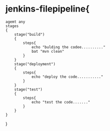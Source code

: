 # jenkins-filepipeline{
    agemt any
    stages
    {
        stage("build")
        {
            steps{
                echo "bulding the codee.........."
                bat "mvn clean"
            }
        }
        stage("deployment")
        {
            steps{
                echo "deploy the code..........."
            }
        }
        stage("test")
        {
            steps{
                echo "test the code......."
            }
        }
    }
    
}
